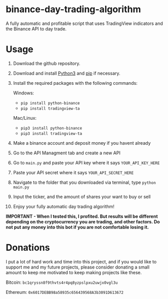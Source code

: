 # binance-day-trading-algorithm
A fully automatic and profitable script that uses TradingView indicators and the Binance API to day trade.

# Usage

1. Download the github repository.

2. Download and install [Python3](https://www.python.org/downloads/) and [pip](https://pip.pypa.io/en/stable/installing/) if necessary.

3. Install the required packages with the following commands:

	Windows:
  
	- `pip install python-binance`
    - `pip install tradingview-ta`
    
	Mac/Linux:
  
	- `pip3 install python-binance`
    - `pip3 install tradingview-ta`

4. Make a binance account and deposit money if you havent already

5. Go to the API Managment tab and create a new API

6. Go to `main.py` and paste your API key where it says `YOUR_API_KEY_HERE`

7. Paste your API secret where it says `YOUR_API_SECRET_HERE`

8. Navigate to the folder that you downloaded via terminal, type `python main.py`

9. Input the ticker, and the amount of shares your want to buy or sell

10. Enjoy your fully automatic day trading algorithm!

**IMPORTANT - When I tested this, I profited. But results will be different depending on the cryptocurrency you are trading, and other factors. Do not put any money into this bot if you are not comfortable losing it.**

# Donations

I put a lot of hard work and time into this project, and if you would like to support me and my future projects, please consider donating a small amount to keep me motivated to keep making projects like these.

Bitcoin: `bc1qryssn8f9thvts4r4pq8yzpslpxu2uwjx0vgl3u`

Ethereum: `0x6017DEBB98a58935c656439568A3b3091D613672`
